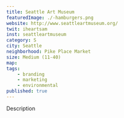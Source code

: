 ```yaml
---
title: Seattle Art Museum
featuredImage: ./-hamburgers.png
website: http://www.seattleartmuseum.org/
twit: iheartsam
inst: seattleartmuseum
category: S
city: Seattle
neighborhood: Pike Place Market
size: Medium (11-40)
map: 
tags:
    - branding
    - marketing
    - environmental
published: true
---
```


Description
